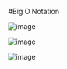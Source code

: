   #Big O Notation
  
  ![image](https://user-images.githubusercontent.com/113314204/194681705-2cbea71f-3219-477a-817f-deb84b300b6e.png)
  
  ![image](https://user-images.githubusercontent.com/113314204/194682236-82f1d212-aadf-4b07-a1c4-6788a31a15b8.png)
  
  ![image](https://user-images.githubusercontent.com/113314204/194682250-47030836-9515-4701-a3ff-d26dc5a47b21.png)


